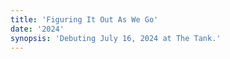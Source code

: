 ```yaml
---
title: 'Figuring It Out As We Go'
date: '2024'
synopsis: 'Debuting July 16, 2024 at The Tank.'
---
```

